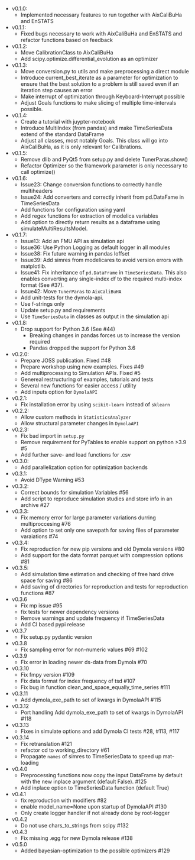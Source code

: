- v0.1.0:
   - Implemented necessary features to run together with AixCaliBuHa and EnSTATS
- v0.1.1:
   - Fixed bugs necessary to work with AixCaliBuHa and EnSTATS and refactor functions based on feedback
- v0.1.2:
   - Move CalibrationClass to AixCaliBuHa
   - Add scipy.optimize.differential_evolution as an optimizer
- v0.1.3:
   - Move conversion.py to utils and make preprocessing a direct module
   - Introduce current_best_iterate as a parameter for optimization to ensure that the best solution to a problem is still saved even if an iteration step causes an error
   - Make interrupt of optimization through Keyboard-Interrupt possible
   - Adjust Goals functions to make slicing of multiple time-intervals possible.
- v0.1.4:
   - Create a tutorial with juypter-notebook
   - Introduce MultiIndex (from pandas) and make TimeSeriesData extend of the standard DataFrame
   - Adjust all classes, most notably Goals. This class will go into AixCaliBuHa, as it is only relevant for Calibrations.
- v0.1.5:
   - Remove dlib and PyQt5 from setup.py and delete TunerParas.show()
   - Refactor Optimizer so the framework parameter is only necessary to call optimize()
- v0.1.6:
   - Issue23: Change conversion functions to correctly handle multiheaders
   - Issue24: Add converters and correctly inherit from pd.DataFame in TimeSeriesData
   - Add functions for configuration using yaml
   - Add regex functions for extraction of modelica variables
   - Add option to directly return results as a dataframe using simulateMultiResultsModel.
- v0.1.7:
   - Issue13: Add an FMU API as simulation api
   - Issue36: Use Python Logging as default logger in all modules
   - Issue38: Fix future warning in pandas loffset
   - Issue39: Add simres from modelicares to avoid version errors with matplotlib.
   - Issue41: Fix inheritance of `pd.DataFrame` in `TimeSeriesData`.
              This also enables converting any single-index df to the required multi-index format (See #37).
   - Issue42: Move `TunerParas` to `AixCaliBuHA`
   - Add unit-tests for the dymola-api.
   - Use f-strings only
   - Update setup.py and requirements
   - Use `TimeSeriesData` in classes as output in the simulation api
- v0.1.8:
   - Drop support for Python 3.6 (See #44)
      - Breaking changes in pandas forces us to increase the version required
      - Pandas dropped the support for Python 3.6
- v0.2.0:
   - Prepare JOSS publication. Fixed #48
   - Prepare workshop using new examples. Fixes #49
   - Add multiprocessing to Simulation APIs. Fixed #5
   - Genereal restructuring of examples, tutorials and tests
   - Several new functions for easier access / utility
   - Add inputs option for `DymolaAPI`
- v0.2.1:
   - Fix installation error by using `scikit-learn` instead of `sklearn`
- v0.2.2:
   - Allow custom methods in `StatisticsAnalyzer`
   - Allow structural parameter changes in `DymolaAPI`
- v0.2.3:
   - Fix bad import in `setup.py`
   - Remove requirement for PyTables to enable support on python >3.9 #5
   - Add further save- and load functions for .csv
- v0.3.0:
   - Add parallelization option for optimization backends
- v0.3.1:
  - Avoid DType Warning #53
- v0.3.2:
  - Correct bounds for simulation Variables #56
  - Add script to reproduce simulation studies and store info in an archive #27
- v0.3.3:
  - Fix memory error for large parameter variations durring multiproccesing #76
  - Add option to set only one savepath for saving files of parameter varaiations #74
- v0.3.4:
  - Fix reproduction for new pip versions and old Dymola versions #80
  - Add support for the data format parquet with compression options #81
- v0.3.5:
  - Add simulation time estimation and checking of free hard drive space for saving #86
  - Add saving of directories for reproduction and tests for reproduction functions #87
- v0.3.6
  - Fix mp issue #95
  - fix tests for newer dependency versions
  - Remove warnings and update frequency if TimeSeriesData
  - Add CI based pypi release
- v0.3.7
  - Fix setup.py pydantic version
- v0.3.8
  - Fix sampling error for non-numeric values #69 #102
- v0.3.9
  - Fix error in loading newer ds-data from Dymola #70
- v0.3.10
  - Fix fmpy version #109
  - Fix data format for index frequency of tsd #107
  - Fix bug in function clean_and_space_equally_time_series #111
- v0.3.11
  - Add dymola_exe_path to set of kwargs in DymolaAPI #115
- v0.3.12
  - Port handling Add dymola_exe_path to set of kwargs in DymolaAPI #118
- v0.3.13
  - Fixes in simulate options and add Dymola CI tests #28, #113, #117
- v0.3.14
  - Fix retranslation #121
  - refactor cd to working_directory #61
  - Propagate `names` of simres to TimeSeriesData to speed up mat-loading
- v0.4.0
  - Preprocessing functions now copy the input 
  DataFrame by default with the new inplace argument (default False). #125
  - Add inplace option to TimeSeriesData function (default True)
- v0.4.1
  - fix reproduction with modifiers #82
  - enable model_name=None upon startup of DymolaAPI #130
  - Only create logger handler if not already done by root-logger
- v0.4.2
  - Do not use chars_to_strings from scipy #132
- v0.4.3
  - Fix missing .egg for new Dymola release #138
- v0.5.0
  - Added bayesian-optimization to the possible optimizers #129
